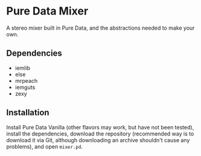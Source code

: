 # Pure Data Mixer

A stereo mixer built in Pure Data, and the abstractions needed to make your own.

## Dependencies

* iemlib
* else
* mrpeach
* iemguts
* zexy

## Installation

Install Pure Data Vanilla (other flavors may work, but have not been tested), install the dependencies, download the repository (recommended way is to download it via Git, although downloading an archive shouldn't cause any problems), and open `mixer.pd`.
